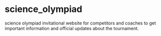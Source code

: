 # science_olympiad
science olympiad invitational website for competitors and coaches to get important information and official updates about the tournament.
